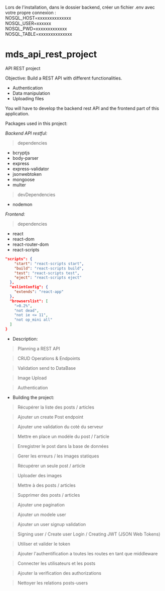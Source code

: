 Lors de l'installation, dans le dossier backend, créer un fichier .env avec votre propre connexion : 
</br>
NOSQL_HOST=xxxxxxxxxxxxxx </br>
NOSQL_USER=xxxxxx </br>
NOSQL_PWD=xxxxxxxxxxxxx </br>
NOSQL_TABLE=xxxxxxxxxxxxxx



# mds_api_rest_project
API REST project

Objective: Build a REST API with different functionalities. 

- Authentication
- Data manipulation
- Uploading files

You will have to develop the backend rest API and the frontend  part of this application.

Packages used in this project:

*Backend API restful:*

> dependencies

- bcryptjs
- body-parser
- express
- express-validator
- jsonwebtoken
- mongoose
- multer

> devDependencies

- nodemon

*Frontend:*

> dependencies

- react
- react-dom
- react-router-dom
- react-scripts

```json
"scripts": {
    "start": "react-scripts start",
    "build": "react-scripts build",
    "test": "react-scripts test",
    "eject": "react-scripts eject"
  },
  "eslintConfig": {
    "extends": "react-app"
  },
  "browserslist": [
    ">0.2%",
    "not dead",
    "not ie <= 11",
    "not op_mini all"
  ]
}
```

- Description:

> Planning a REST API

> CRUD Operations & Endpoints

> Validation send to DataBase

> Image Upload

> Authentication

- Building the project:

> Récupérer la liste des posts / articles

> Ajouter un create Post endpoint

> Ajouter une validation du coté du serveur

> Mettre en place un modèle du post / l'article

> Enregistrer le post dans la base de données

> Gerer les erreurs / les images statiques

> Récupérer un seule post / article

> Uploader des images

> Mettre à des posts / articles

> Supprimer des posts / articles

> Ajouter une pagination

> Ajouter un modele user

> Ajouter un user signup validation

> Signing user / Create user Login / Creating JWT (JSON Web Tokens)

> Utiliser et valider le token

> Ajouter l'authentification a toutes les routes en tant que middleware

> Connecter les utilisateurs et les posts

> Ajouter la verification des authorizations

> Nettoyer les relations posts-users

